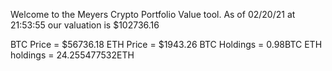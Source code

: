 Welcome to the Meyers Crypto Portfolio Value tool. 
As of 02/20/21 at 21:53:55 our valuation is $102736.16 

BTC Price = $56736.18
 ETH Price = $1943.26
BTC Holdings = 0.98BTC
 ETH holdings = 24.255477532ETH 
